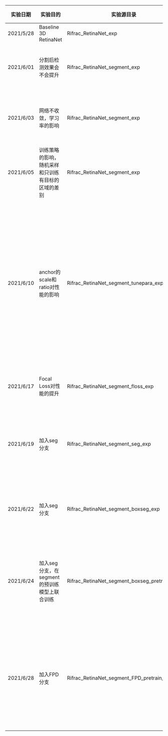 | **实验日期** | **实验目的**                                       | **实验源目录**                               | **实验结果目录**                               | **测试结果目录**                                    | **实验数据**     | **运行脚本**                                        | **改动地方**                                                 | **存在问题**                                                 | **实验结果**                                                 | **原因分析**                                                 |
| :----------: | -------------------------------------------------- | -------------------------------------------- | ---------------------------------------------- | --------------------------------------------------- | ---------------- | --------------------------------------------------- | ------------------------------------------------------------ | ------------------------------------------------------------ | ------------------------------------------------------------ | :----------------------------------------------------------- |
|  2021/5/28   | Baseline  3D RetinaNet                             | Rifrac_RetinaNet_exp                         | Rifrac_RetinaNet_debug                         |                                                     | data_npz         | 无                                                  |                                                              |                                                              |                                                              |                                                              |
|  2021/6/01   | 分割后检测效果会不会提升                           | Rifrac_RetinaNet_segment_exp                 | Rifrac_RetinaNet_segment_debug_bak             |                                                     | data_segmetn_npz | RetinaNet_3D_segment_train.sh                       | 1.将原数据经过传统方法分割后进行检测                         | 1.只是粗略的分割，有很多噪声，比如脊柱、床板                 | 相比于直接训练有提升                                         | 需要进一步验证                                               |
|  2021/6/03   | 网络不收敛，学习率的影响                           | Rifrac_RetinaNet_segment_exp                 | Rifrac_RetinaNet_segment_debug                 |                                                     | data_segmetn_npz | RetinaNet_3D_segment_train.sh                       | 1.降低了10倍学习率，继续训练                                 | 网络不再收敛                                                 | 略有提升                                                     | 说明学习率需要调整为动态的                                   |
|  2021/6/05   | 训练策略的影响，随机采样和只训练有目标的区域的差别 | Rifrac_RetinaNet_segment_exp                 | Rifrac_RetinaNet_segment_roi_debug             |                                                     | patch_image      | exec_rois.py \|  RetinaNet_3D_segment_train_rois.sh | 1.添加了新的数据加载方式  2.只训练有骨折的区域               | 待分析                                                       | 1.实验结果降低20个点                                         | 待分析                                                       |
|  2021/6/10   | anchor的scale和ratio对性能的影响                   | Rifrac_RetinaNet_segment_tunepara_exp        | Rifrac_RetinaNet_segment_tunepara_debug        |                                                     | data_segmetn_npz | RetinaNet_3D_segment_tunepara_train.sh              | 1.z轴的scale:[2,4,8,16]--->[4,8,16,32]  2.ratio:[0.5,1,2]--->[0.7,1,1.4] | 1.anchor的正样本质量不高，大于0.7的很少  2.正负样本严重失衡，甚至到达 67万：2 这样  3.目前用的loss是在线困难挖掘，OHEM | 1.FROC提升两个点     2.FP从4100降到3090     3.Recall略有降低 | 1.正负样本分布比例失衡，正样本数目少     2.对于难分样本分类还不是很好     3.分析图像看不出来啥区别 |
|  2021/6/17   | Focal Loss对性能的提升                             | Rifrac_RetinaNet_segment_floss_exp           | Rifrac_RetinaNet_segment_floss_debug           |                                                     | data_segmetn_npz | RetinaNet_3D_segment_floss_train.sh                 | 分类loss由OHEM改为focal loss                                 | 1.训练所有样本，训练过程中loss为归为0                        | 未调试完                                                     | 有空可以再调试一下                                           |
|  2021/6/19   | 加入seg分支                                        | Rifrac_RetinaNet_segment_seg_exp             | Rifrac_RetinaNet_segment_seg_debug             |                                                     | data_segmetn_npz | RetinaNet_3D_segment_seg_train.sh                   | 测试seg分支                                                  | 1.dice loss太大，不能通过loss曲线观察训练进度  2.分割和检测的loss比例没有确定 | 1.收敛很快     2.性能下降                                    | TODO                                                         |
|  2021/6/22   | 加入seg分支                                        | Rifrac_RetinaNet_segment_boxseg_exp          | Rifrac_RetinaNet_segment_boxseg_debug          | RetinaNet_3D_segment_boxseg                         | data_segmetn_npz | RetinaNet_3D_segment_boxseg_train.sh                | 1.去掉dice loss  2.更换数据集划分                            | 1.loss直接累加，没有出batch求平均  2.分割loss浮动大          | 平均recall降低                                               | 检测性能变差                                                 |
|  2021/6/24   | 加入seg分支，在segment的预训练模型上联合训练       | Rifrac_RetinaNet_segment_boxseg_pretrain_exp | Rifrac_RetinaNet_segment_boxseg_pretrain_debug | RetinaNet_3D_segment_boxseg_pretrain                | data_segmetn_npz | RetinaNet_3D_segment_boxseg_pretrain_train.sh       | 1.加入了segment的预训练模型                                  | 1.分割的loss只对有前景的patch进行计算                        | 1.seg信息对性能有提升，平均recall提升了2                     | 2.需要进一步优化loss   3.如何对检测到的boxs生成的seg         |
|  2021/6/28   | 加入FPD分支                                        | Rifrac_RetinaNet_segment_FPD_pretrain_exp    | Rifrac_RetinaNet_segment_FPD_pretrain_debug    | RetinaNet_3D_segment_FPD2_pretrain  (RPN检测的结果) | data_segmetn_npz | RetinaNet_3D_segment_FPD_pretrain_train.sh          | 在P2层加入了FPD分支                                          | 1.和检测head没有完全解耦  2.推测训练阶段prposal的数目没有确定 | 1.RPN检测的结果提升2个点左右   2.FPD检测的结果               | FPD训练的策略，二分类还是加上回归   解耦   训练策略   检测score |